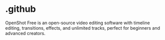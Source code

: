 # .github
OpenShot Free is an open-source video editing software with timeline editing, transitions, effects, and unlimited tracks, perfect for beginners and advanced creators.
